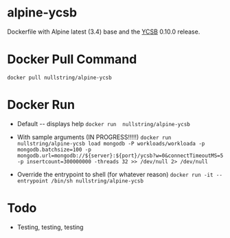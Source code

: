 # alpine-ycsb
Dockerfile with Alpine latest (3.4) base and the [YCSB](https://github.com/brianfrankcooper/YCSB) 0.10.0 release.

# Docker Pull Command
```docker pull nullstring/alpine-ycsb```


# Docker Run
* Default -- displays help
  ```docker run  nullstring/alpine-ycsb```

* With sample arguments (IN PROGRESS!!!!!)
  ```docker run  nullstring/alpine-ycsb load mongodb -P workloads/workloada -p mongodb.batchsize=100 -p mongodb.url=mongodb://${server}:${port}/ycsb?w=0&connectTimeoutMS=5 -p insertcount=300000000 -threads 32 >> /dev/null 2> /dev/null ```

* Override the entrypoint to shell (for whatever reason)
  ```docker run -it --entrypoint /bin/sh nullstring/alpine-ycsb```


# Todo
* Testing, testing, testing
